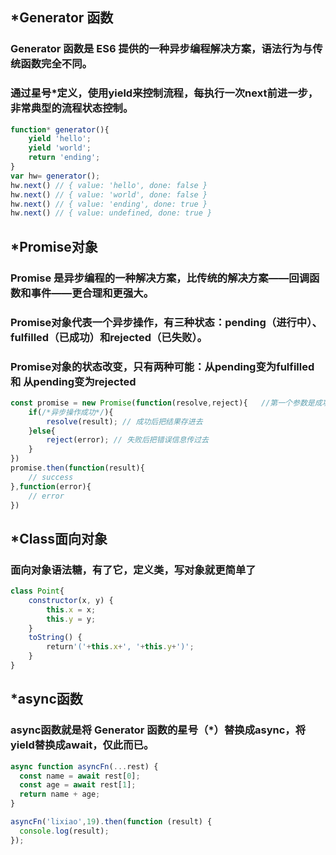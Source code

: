 ## *Generator 函数
   ### Generator 函数是 ES6 提供的一种异步编程解决方案，语法行为与传统函数完全不同。
   ### 通过星号*定义，使用yield来控制流程，每执行一次next前进一步，非常典型的流程状态控制。
```js
function* generator(){ 
    yield 'hello';
    yield 'world';
    return 'ending';
}
var hw= generator();
hw.next() // { value: 'hello', done: false }
hw.next() // { value: 'world', done: false }
hw.next() // { value: 'ending', done: true }
hw.next() // { value: undefined, done: true }
```

## *Promise对象
   ### Promise 是异步编程的一种解决方案，比传统的解决方案——回调函数和事件——更合理和更强大。
   ### Promise对象代表一个异步操作，有三种状态：pending（进行中）、fulfilled（已成功）和rejected（已失败）。
   ### Promise对象的状态改变，只有两种可能：从pending变为fulfilled 和 从pending变为rejected
```js
const promise = new Promise(function(resolve,reject){   //第一个参数是成功的回调函数 第二个参数是失败的回调函数 
    if(/*异步操作成功*/){
        resolve(result); // 成功后把结果存进去
    }else{
        reject(error); // 失败后把错误信息传过去
    }
})
promise.then(function(result){
    // success
},function(error){
    // error
})
```

## *Class面向对象
   ### 面向对象语法糖，有了它，定义类，写对象就更简单了
```js
class Point{
    constructor(x, y) { 
        this.x = x; 
        this.y = y; 
    }
    toString() { 
        return'('+this.x+', '+this.y+')';
    }
}
```

## *async函数
   ### async函数就是将 Generator 函数的星号（*）替换成async，将yield替换成await，仅此而已。
```js
async function asyncFn(...rest) {
  const name = await rest[0];
  const age = await rest[1];
  return name + age;
}

asyncFn('lixiao',19).then(function (result) {
  console.log(result);
});
```